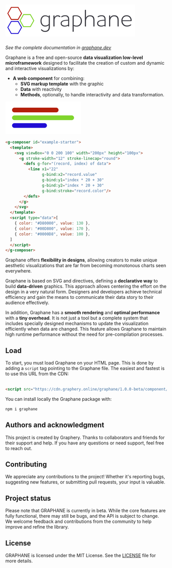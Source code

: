 # ![Graphane](./assets/img/graphane.png)

*See the complete documentation in [graphane.dev](https://graphane.dev/)*

Graphane is a free and open-source **data visualization low-level microframework** designed to
facilitate the creation of custom and dynamic and interactive visualizations by:

- **A web component** for combining:
  - **SVG markup template** with the graphic
  - **Data** with reactivity
  - **Methods**, optionally, to handle interactivity and data transformation.

![example](assets%2Fimg%2Fexample.png)
  
```html
<g-composer id="example-starter">
  <template>
    <svg viewBox="0 0 200 100" width="200px" height="100px">
      <g stroke-width="12" stroke-linecap="round">
        <defs g-for="(record, index) of data">
          <line x1="22"
                g-bind:x2="record.value"
                g-bind:y1="index * 20 + 30"
                g-bind:y2="index * 20 + 30"
                g-bind:stroke="record.color"/>
        </defs>
      </g>
    </svg>
  </template>
  <script type="data">[ 
    { color: "#D80000", value: 130 }, 
    { color: "#00D800", value: 170 }, 
    { color: "#0000D8", value: 100 }, 
  ]
  </script>
</g-composer>
```

Graphane offers **flexibility in designs**, allowing creators to make unique aesthetic
visualizations that are far from becoming monotonous charts seen everywhere.

Graphane is based on SVG and directives, defining a **declarative way** to build **data-driven**
graphics. This approach allows centering the effort on the design in a very natural form. Designers
and developers achieve technical efficiency and gain the means to communicate their data story to
their audience effectively.

In addition, Graphane has a **smooth rendering** and **optimal performance** with a **tiny 
overhead**. It is not just a tool but a complete system that includes specially designed mechanisms 
to update the visualization efficiently when data are changed. This feature allows Graphane to 
maintain high runtime performance without the need for pre-compilation processes.

## Load

To start, you must load Graphane on your HTML page. This is done by adding a `script` tag pointing
to the Graphane file. The easiest and fastest is to use this URL from the CDN:

```html

<script src="https://cdn.graphery.online/graphane/1.0.0-beta/component/composer.js"></script>
```

You can install locally the Graphane package with:

```bash
npm i graphane
```

## Authors and acknowledgment

This project is created by Graphery. Thanks to collaborators and friends for their support and help.
If you have any questions or need support, feel free to reach out.

## Contributing

We appreciate any contributions to the project! Whether it's reporting bugs, suggesting new
features, or submitting pull requests, your input is valuable.

## Project status

Please note that GRAPHANE is currently in beta. While the core features are fully functional, there
may still be bugs, and the API is subject to change. We welcome feedback and contributions from the
community to help improve and refine the library.

## License

GRAPHANE is licensed under the MIT License. See the [LICENSE](LICENSE.md) file for more details.

